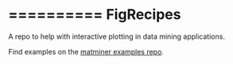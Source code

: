 ==========
FigRecipes
==========

A repo to help with interactive plotting in data mining applications.


Find examples on the [matminer examples repo](https://github.com/hackingmaterials/matminer_examples). 